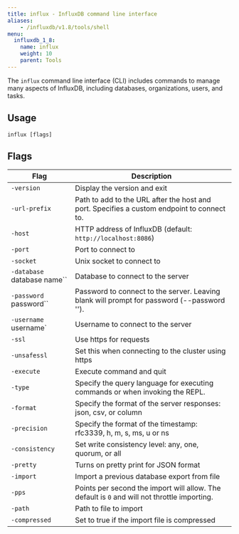 ```yaml
---
title: influx - InfluxDB command line interface
aliases:
    - /influxdb/v1.8/tools/shell
menu:
  influxdb_1_8:
    name: influx
    weight: 10
    parent: Tools
---
```


The `influx` command line interface (CLI) includes commands to manage many aspects of InfluxDB, including databases, organizations, users, and tasks.


## Usage

```
influx [flags]
```


## Flags

| Flag                        | Description                                                                                           |
|-----------------------------|-------------------------------------------------------------------------------------------------------|
| `-version`                  | Display the version and exit                                                                          |
| `-url-prefix`               | Path to add to the URL after the host and port. Specifies a custom endpoint to connect to.            |
| `-host`                     | HTTP address of InfluxDB (default: `http://localhost:8086`)                                           |
| `-port`                     | Port to connect to                                                                                    |
| `-socket`                   | Unix socket to connect to                                                                             |
| `-database `database name`` | Database to connect to the server                                                                     |
| `-password `password``      | Password to connect to the server. Leaving blank will prompt for password (--password '').            |
| `-username `username`       | Username to connect to the server                                                                     |
| `-ssl`                      | Use https for requests                                                                                |
| `-unsafessl`                | Set this when connecting to the cluster using https                      |
| `-execute`                  | Execute command and quit                                                                              |
| `-type`                     | Specify the query language for executing commands or when invoking the REPL.                        |
| `-format`                   | Specify the format of the server responses: json, csv, or column                                    |
| `-precision`               | Specify the format of the timestamp: rfc3339, h, m, s, ms, u or ns                                  |
| `-consistency`             | Set write consistency level: any, one, quorum, or all                                                 |
| `-pretty`                  | Turns on pretty print for JSON format                                                             |
| `-import`                  | Import a previous database export from file                                                           |
| `-pps`                     | Points per second the import will allow. The default is `0` and will not throttle importing. |
| `-path`                    | Path to file to import                                                                                |
| `-compressed`              | Set to true if the import file is compressed                                                          |

